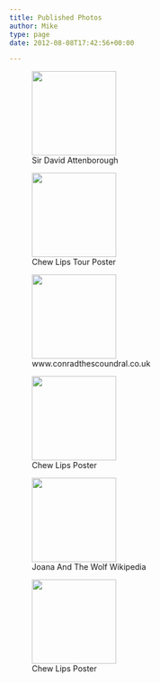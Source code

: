 ```yaml
---
title: Published Photos
author: Mike
type: page
date: 2012-08-08T17:42:56+00:00

---
```

<div id='gallery-1' class='gallery galleryid-140 gallery-columns-3 gallery-size-thumbnail'>
  <figure class='gallery-item'> 
  
  <div class='gallery-icon landscape'>
    <a href='/today-i-shot-sir-david-attenborough/wpid-3d-summit-day-2-6854-jpg/'><img width="150" height="150" src="/wp-content/uploads/2013/03/wpid-3D-Summit-Day-2-6854-150x150.jpg" class="attachment-thumbnail size-thumbnail" alt="" loading="lazy" aria-describedby="gallery-1-193" /></a>
  </div><figcaption class='wp-caption-text gallery-caption' id='gallery-1-193'> Sir David Attenborough </figcaption></figure><figure class='gallery-item'> 
  
  <div class='gallery-icon portrait'>
    <a href='/published-photos/20120816-174100-jpg/'><img width="150" height="150" src="/wp-content/uploads/2012/08/20120816-174100-150x150.jpg" class="attachment-thumbnail size-thumbnail" alt="" loading="lazy" aria-describedby="gallery-1-150" /></a>
  </div><figcaption class='wp-caption-text gallery-caption' id='gallery-1-150'> Chew Lips Tour Poster </figcaption></figure><figure class='gallery-item'> 
  
  <div class='gallery-icon landscape'>
    <a href='/published-photos/conrad-the-scoundral-site/'><img width="150" height="150" src="/wp-content/uploads/2012/08/conrad-the-scoundral-site-150x150.png" class="attachment-thumbnail size-thumbnail" alt="" loading="lazy" aria-describedby="gallery-1-146" /></a>
  </div><figcaption class='wp-caption-text gallery-caption' id='gallery-1-146'> www.conradthescoundral.co.uk </figcaption></figure><figure class='gallery-item'> 
  
  <div class='gallery-icon portrait'>
    <a href='/published-photos/20120816-174044-jpg-2/'><img width="150" height="150" src="/wp-content/uploads/2012/08/20120816-1740441-150x150.jpg" class="attachment-thumbnail size-thumbnail" alt="" loading="lazy" aria-describedby="gallery-1-151" /></a>
  </div><figcaption class='wp-caption-text gallery-caption' id='gallery-1-151'> Chew Lips Poster </figcaption></figure><figure class='gallery-item'> 
  
  <div class='gallery-icon landscape'>
    <a href='/published-photos/joana-and-the-wolf-wikipedia-thumb/'><img width="150" height="150" src="/wp-content/uploads/2012/08/Joana-And-The-Wolf-wikipedia-thumb-150x150.png" class="attachment-thumbnail size-thumbnail" alt="" loading="lazy" aria-describedby="gallery-1-145" /></a>
  </div><figcaption class='wp-caption-text gallery-caption' id='gallery-1-145'> Joana And The Wolf Wikipedia </figcaption></figure><figure class='gallery-item'> 
  
  <div class='gallery-icon landscape'>
    <a href='/published-photos/20120816-174351-jpg/'><img width="150" height="150" src="/wp-content/uploads/2012/08/20120816-174351-150x150.jpg" class="attachment-thumbnail size-thumbnail" alt="" loading="lazy" aria-describedby="gallery-1-153" srcset="/wp-content/uploads/2012/08/20120816-174351-150x150.jpg 150w, /wp-content/uploads/2012/08/20120816-174351-300x300.jpg 300w, /wp-content/uploads/2012/08/20120816-174351.jpg 500w" sizes="(max-width: 150px) 100vw, 150px" /></a>
  </div><figcaption class='wp-caption-text gallery-caption' id='gallery-1-153'> Chew Lips Poster </figcaption></figure>
</div>